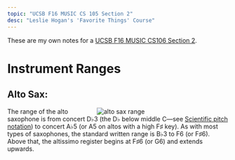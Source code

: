 ```yaml
---
topic: "UCSB F16 MUSIC CS 105 Section 2"
desc: "Leslie Hogan's 'Favorite Things' Course"
---
```


These are my own notes for a [UCSB F16 MUSIC CS106 Section 2](https://ccs.ucsb.edu/courses/favorite-things-2).

<div style="page-break-before: always;" markdown="1">

# Instrument Ranges

## Alto Sax:

<div style="float:right; width: 300px;">
<img src="https://en.wikipedia.org/wiki/Alto_saxophone#/media/File:Sax_range.svg" alt="alto sax range" />
</div>

The range of the alto saxophone is from concert D♭3 (the D♭ below middle C—see [Scientific pitch notation](https://en.wikipedia.org/wiki/Scientific_pitch_notation)) to concert A♭5 (or A5 on altos with a high F♯ key). As with most types of saxophones, the standard written range is B♭3 to F6 (or F♯6). Above that, the altissimo register begins at F♯6 (or G6) and extends upwards.

